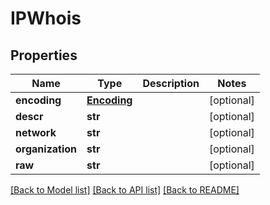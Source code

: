 # IPWhois

## Properties
Name | Type | Description | Notes
------------ | ------------- | ------------- | -------------
**encoding** | [**Encoding**](Encoding.md) |  | [optional] 
**descr** | **str** |  | [optional] 
**network** | **str** |  | [optional] 
**organization** | **str** |  | [optional] 
**raw** | **str** |  | [optional] 

[[Back to Model list]](../README.md#documentation-for-models) [[Back to API list]](../README.md#documentation-for-api-endpoints) [[Back to README]](../README.md)


